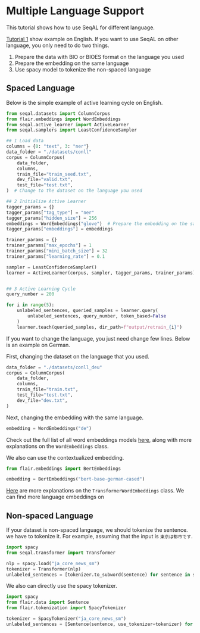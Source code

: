 # Multiple Language Support

This tutorial shows how to use SeqAL for different language.

[Tutorial 1](./TUTORIAL_1_Introduction.md) show example on English. If you want to use SeqAL on other language, you only need to do two things. 

1. Prepare the data with BIO or BIOES format on the language you used
2. Prepare the embedding on the same language
3. Use spacy model to tokenize the non-spaced language

## Spaced Language

Below is the simple example of active learning cycle on English.

```python
from seqal.datasets import ColumnCorpus
from flair.embeddings import WordEmbeddings
from seqal.active_learner import ActiveLearner
from seqal.samplers import LeastConfidenceSampler

## 1 Load data
columns = {0: "text", 3: "ner"}
data_folder = "./datasets/conll"
corpus = ColumnCorpus(
    data_folder,
    columns,
    train_file="train_seed.txt",
    dev_file="valid.txt",
    test_file="test.txt",
)  # Change to the dataset on the language you used

## 2 Initialize Active Learner
tagger_params = {}
tagger_params["tag_type"] = "ner" 
tagger_params["hidden_size"] = 256
embeddings = WordEmbeddings("glove")  # Prepare the embedding on the same language
tagger_params["embeddings"] = embeddings

trainer_params = {}
trainer_params["max_epochs"] = 1
trainer_params["mini_batch_size"] = 32
trainer_params["learning_rate"] = 0.1

sampler = LeastConfidenceSampler()
learner = ActiveLearner(corpus, sampler, tagger_params, trainer_params)


## 3 Active Learning Cycle
query_number = 200

for i in range(5):
    unlabeled_sentences, queried_samples = learner.query(
        unlabeled_sentences, query_number, token_based=False
    )
    learner.teach(queried_samples, dir_path=f"output/retrain_{i}")
```

If you want to change the language, you just need change few lines. Below is an example on German.

First, changing the dataset on the language that you used.
```python
data_folder = "./datasets/conll_deu"
corpus = ColumnCorpus(
    data_folder,
    columns,
    train_file="train.txt",
    test_file="test.txt",
    dev_file="dev.txt",
)
```

Next, changing the embedding with the same language.
```python
embedding = WordEmbeddings("de")
```

Check out the full list of all word embeddings models [here](https://github.com/flairNLP/flair/blob/master/resources/docs/embeddings/CLASSIC_WORD_EMBEDDINGS.md), along with more explanations on the `WordEmbeddings` class.

We also can use the contextualized embedding.
```python
from flair.embeddings import BertEmbeddings

embedding = BertEmbeddings("bert-base-german-cased")
```

[Here](https://github.com/flairNLP/flair/blob/master/resources/docs/embeddings/TRANSFORMER_EMBEDDINGS.md) are more explanations on the `TransformerWordEmbeddings` class. We can find more language embeddings on [](https://huggingface.co/models)

## Non-spaced Language

If your dataset is non-spaced language, we should tokenize the sentence. we have to tokenize it. For example, assuming that the input is `東京は都市です`.


```python
import spacy
from seqal.transformer import Transformer

nlp = spacy.load("ja_core_news_sm")
tokenizer = Transformer(nlp)
unlabeled_sentences = [tokenizer.to_subword(sentence) for sentence in sentences]
```

We also can directly use the spacy tokenizer.

```python
import spacy
from flair.data import Sentence
from flair.tokenization import SpacyTokenizer

tokenizer = SpacyTokenizer("ja_core_news_sm")
unlabeled_sentences = [Sentence(sentence, use_tokenizer=tokenizer) for sentence in sentences]
```
